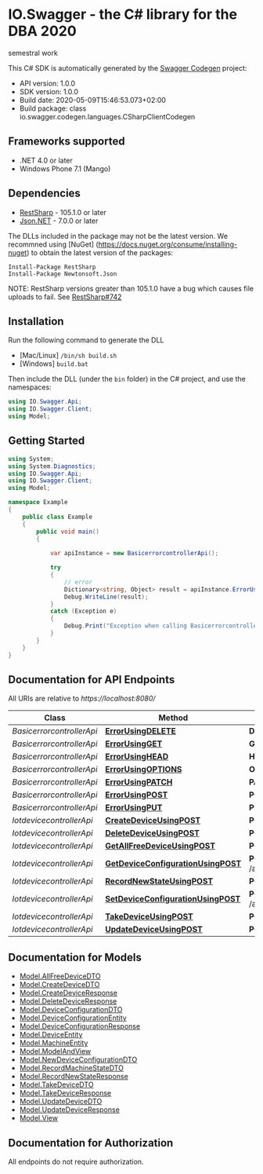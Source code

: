 # IO.Swagger - the C# library for the DBA 2020

semestral work

This C# SDK is automatically generated by the [Swagger Codegen](https://github.com/swagger-api/swagger-codegen) project:

- API version: 1.0.0
- SDK version: 1.0.0
- Build date: 2020-05-09T15:46:53.073+02:00
- Build package: class io.swagger.codegen.languages.CSharpClientCodegen

## Frameworks supported
- .NET 4.0 or later
- Windows Phone 7.1 (Mango)

## Dependencies
- [RestSharp](https://www.nuget.org/packages/RestSharp) - 105.1.0 or later
- [Json.NET](https://www.nuget.org/packages/Newtonsoft.Json/) - 7.0.0 or later

The DLLs included in the package may not be the latest version. We recommned using [NuGet] (https://docs.nuget.org/consume/installing-nuget) to obtain the latest version of the packages:
```
Install-Package RestSharp
Install-Package Newtonsoft.Json
```

NOTE: RestSharp versions greater than 105.1.0 have a bug which causes file uploads to fail. See [RestSharp#742](https://github.com/restsharp/RestSharp/issues/742)

## Installation
Run the following command to generate the DLL
- [Mac/Linux] `/bin/sh build.sh`
- [Windows] `build.bat`

Then include the DLL (under the `bin` folder) in the C# project, and use the namespaces:
```csharp
using IO.Swagger.Api;
using IO.Swagger.Client;
using Model;
```

## Getting Started

```csharp
using System;
using System.Diagnostics;
using IO.Swagger.Api;
using IO.Swagger.Client;
using Model;

namespace Example
{
    public class Example
    {
        public void main()
        {
            
            var apiInstance = new BasicerrorcontrollerApi();

            try
            {
                // error
                Dictionary<string, Object> result = apiInstance.ErrorUsingDELETE();
                Debug.WriteLine(result);
            }
            catch (Exception e)
            {
                Debug.Print("Exception when calling BasicerrorcontrollerApi.ErrorUsingDELETE: " + e.Message );
            }
        }
    }
}
```

<a name="documentation-for-api-endpoints"></a>
## Documentation for API Endpoints

All URIs are relative to *https://localhost:8080/*

Class | Method | HTTP request | Description
------------ | ------------- | ------------- | -------------
*BasicerrorcontrollerApi* | [**ErrorUsingDELETE**](docs/BasicerrorcontrollerApi.md#errorusingdelete) | **DELETE** /error | error
*BasicerrorcontrollerApi* | [**ErrorUsingGET**](docs/BasicerrorcontrollerApi.md#errorusingget) | **GET** /error | error
*BasicerrorcontrollerApi* | [**ErrorUsingHEAD**](docs/BasicerrorcontrollerApi.md#errorusinghead) | **HEAD** /error | error
*BasicerrorcontrollerApi* | [**ErrorUsingOPTIONS**](docs/BasicerrorcontrollerApi.md#errorusingoptions) | **OPTIONS** /error | error
*BasicerrorcontrollerApi* | [**ErrorUsingPATCH**](docs/BasicerrorcontrollerApi.md#errorusingpatch) | **PATCH** /error | error
*BasicerrorcontrollerApi* | [**ErrorUsingPOST**](docs/BasicerrorcontrollerApi.md#errorusingpost) | **POST** /error | error
*BasicerrorcontrollerApi* | [**ErrorUsingPUT**](docs/BasicerrorcontrollerApi.md#errorusingput) | **PUT** /error | error
*IotdevicecontrollerApi* | [**CreateDeviceUsingPOST**](docs/IotdevicecontrollerApi.md#createdeviceusingpost) | **POST** /api/v1/device/create | createDevice
*IotdevicecontrollerApi* | [**DeleteDeviceUsingPOST**](docs/IotdevicecontrollerApi.md#deletedeviceusingpost) | **POST** /api/v1/device/delete/{serialNumber} | deleteDevice
*IotdevicecontrollerApi* | [**GetAllFreeDeviceUsingPOST**](docs/IotdevicecontrollerApi.md#getallfreedeviceusingpost) | **POST** /api/v1/device/allFree | getAllFreeDevice
*IotdevicecontrollerApi* | [**GetDeviceConfigurationUsingPOST**](docs/IotdevicecontrollerApi.md#getdeviceconfigurationusingpost) | **POST** /api/v1/device/configuration/{serialNumber} | getDeviceConfiguration
*IotdevicecontrollerApi* | [**RecordNewStateUsingPOST**](docs/IotdevicecontrollerApi.md#recordnewstateusingpost) | **POST** /api/v1/device/record | recordNewState
*IotdevicecontrollerApi* | [**SetDeviceConfigurationUsingPOST**](docs/IotdevicecontrollerApi.md#setdeviceconfigurationusingpost) | **POST** /api/v1/device/configuration/set/{serialNumber} | setDeviceConfiguration
*IotdevicecontrollerApi* | [**TakeDeviceUsingPOST**](docs/IotdevicecontrollerApi.md#takedeviceusingpost) | **POST** /api/v1/device/setTaken | takeDevice
*IotdevicecontrollerApi* | [**UpdateDeviceUsingPOST**](docs/IotdevicecontrollerApi.md#updatedeviceusingpost) | **POST** /api/v1/device/update/{serialNumber} | updateDevice


<a name="documentation-for-models"></a>
## Documentation for Models

 - [Model.AllFreeDeviceDTO](docs/AllFreeDeviceDTO.md)
 - [Model.CreateDeviceDTO](docs/CreateDeviceDTO.md)
 - [Model.CreateDeviceResponse](docs/CreateDeviceResponse.md)
 - [Model.DeleteDeviceResponse](docs/DeleteDeviceResponse.md)
 - [Model.DeviceConfigurationDTO](docs/DeviceConfigurationDTO.md)
 - [Model.DeviceConfigurationEntity](docs/DeviceConfigurationEntity.md)
 - [Model.DeviceConfigurationResponse](docs/DeviceConfigurationResponse.md)
 - [Model.DeviceEntity](docs/DeviceEntity.md)
 - [Model.MachineEntity](docs/MachineEntity.md)
 - [Model.ModelAndView](docs/ModelAndView.md)
 - [Model.NewDeviceConfigurationDTO](docs/NewDeviceConfigurationDTO.md)
 - [Model.RecordMachineStateDTO](docs/RecordMachineStateDTO.md)
 - [Model.RecordNewStateResponse](docs/RecordNewStateResponse.md)
 - [Model.TakeDeviceDTO](docs/TakeDeviceDTO.md)
 - [Model.TakeDeviceResponse](docs/TakeDeviceResponse.md)
 - [Model.UpdateDeviceDTO](docs/UpdateDeviceDTO.md)
 - [Model.UpdateDeviceResponse](docs/UpdateDeviceResponse.md)
 - [Model.View](docs/View.md)


## Documentation for Authorization

All endpoints do not require authorization.
